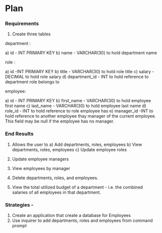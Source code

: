 # Plan

### Requirements 

1. Create three tables 

department : 

a) id - INT PRIMARY KEY
b) name - VARCHAR(30) to hold department name

role :

a) id -INT PRIMARY KEY 
b) title - VARCHAR(30) to hold role title
c) salary - DECIMAL to hold role salary 
d) department_id - INT to hold reference to department role belongs to

employee: 

a) id - INT PRIMARY KEY
b) first_name - VARCHAR(30) to hold employee first name
c) last_name - VARCHAR(30) to hold employee last name
d) role_id - INT to hold reference to role employee has 
e) manager_id -INT to hold reference to another employee thay manager of the current employee. This field may be null if the employee has no manager.

### End Results 

1. Allows the user to 
a) Add departments, roles, employees
b) View departments, roles, employees
c) Update employee roles

2. Update employee managers
3. View employees by manager
4. Delete departments, roles, and employees.
5. View the total utilized budget of a department - i.e. the combined salaries of all employees in that department. 

### Strategies - 

1. Create an application that create a database for Employees 
2. Use inquirer to add departments, roles and employees from command prompt



